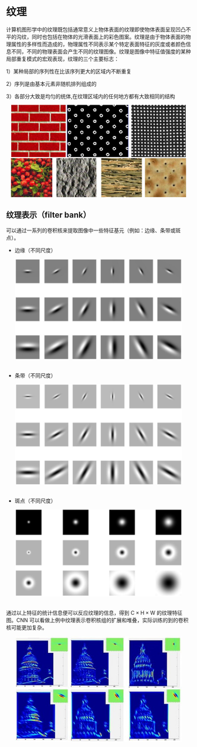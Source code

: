 # 纹理

计算机图形学中的纹理既包括通常意义上物体表面的纹理即使物体表面呈现凹凸不平的沟纹，同时也包括在物体的光滑表面上的彩色图案。纹理是由于物体表面的物理属性的多样性而造成的，物理属性不同表示某个特定表面特征的灰度或者颜色信息不同，不同的物理表面会产生不同的纹理图像。纹理是图像中特征值强度的某种局部重复模式的宏观表现，纹理的三个主要标志：

1）某种局部的序列性在比该序列更大的区域内不断重复

2）序列是由基本元素非随机排列组成的

3）各部分大致是均匀的统体,在纹理区域内的任何地方都有大致相同的结构

<center>
<img src="imgs/texture-1.png" width="95%"/>
</center>

<center>
<img src="imgs/texture-2.png" width="95%"/>
</center>

## 纹理表示（filter bank）

可以通过一系列的卷积核来提取图像中一些特征基元（例如：边缘、条带或斑点）。

- 边缘（不同尺度）

<center>
<img src="imgs/edge.png" width="90%"/>
</center>

<br/>

- 条带（不同尺度）

<center>
<img src="imgs/bar.png" width="90%"/>
</center>

<br/>

- 斑点（不同尺度）

<center>
<img src="imgs/blob.png" width="90%"/>
</center>

<br/>

通过以上特征的统计信息便可以反应纹理的信息，得到 $\mathrm{C} \times \mathrm{H} \times \mathrm{W}$ 的纹理特征图。CNN 可以看做上例中纹理表示卷积核组的扩展和堆叠，实际训练的到的卷积核可能更加复杂。

<center>
<img src="imgs/feature map.jpg" width="90%"/>
</center>